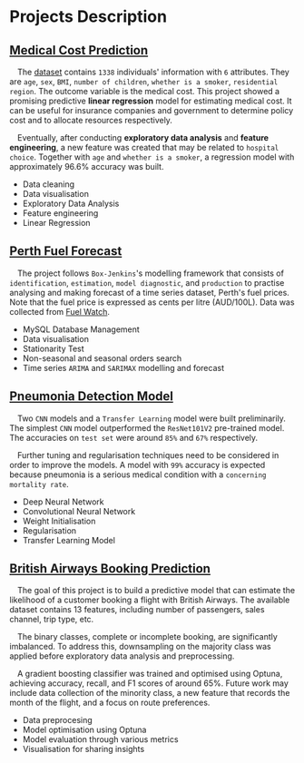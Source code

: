 # Projects Description
## [Medical Cost Prediction](https://ega9jfdpus338or2uiuqx8.streamlit.app/)
&emsp;The [dataset](https://github.com/stedy/Machine-Learning-with-R-datasets/blob/master/insurance.csv) contains `1338` individuals' information with `6` attributes. They are `age`, `sex`, `BMI`, `number of children`, `whether is a smoker`, `residential region`. The outcome variable is the medical cost. This project showed a promising predictive **linear regression** model for estimating medical cost. It can be useful for insurance companies and government to determine policy cost and to allocate resources respectively. 

&emsp;Eventually, after conducting **exploratory data analysis** and **feature engineering**, a new feature was created that may be related to `hospital choice`. Together with `age` and `whether is a smoker`, a regression model with approximately 96.6% accuracy was built.  
* Data cleaning
* Data visualisation
* Exploratory Data Analysis
* Feature engineering
* Linear Regression

## [Perth Fuel Forecast](https://moscmh-portfolio-time-seriesperth-fuel-forecastapp-0rwtuw.streamlit.app)
&emsp;The project follows `Box-Jenkins`'s modelling framework that consists of `identification`, `estimation`, `model diagnostic`, and `production` to practise analysing and making forecast of a time series dataset, Perth's fuel prices. Note that the fuel price is expressed as cents per litre (AUD/100L). Data was collected from [Fuel Watch](https://www.fuelwatch.wa.gov.au).  
* MySQL Database Management
* Data visualisation
* Stationarity Test
* Non-seasonal and seasonal orders search
* Time series `ARIMA` and `SARIMAX` modelling and forecast

## [Pneumonia Detection Model](https://moscmh-portfolio-deep-learningpneumoniaapp-n1ooah.streamlit.app/)
&emsp;Two `CNN` models and a `Transfer Learning` model were built preliminarily. The simplest `CNN` model outperformed the `ResNet101V2` pre-trained model. The accuracies on `test set` were around `85%` and `67%` respectively.

&emsp;Further tuning and regularisation techniques need to be considered in order to improve the models. A model with `99%` accuracy is expected because pneumonia is a serious medical condition with a `concerning mortality rate`.
* Deep Neural Network
* Convolutional Neural Network
* Weight Initialisation
* Regularisation
* Transfer Learning Model

## [British Airways Booking Prediction](https://f76qt5appkw3iuykenv9rsg.streamlit.app/)
&emsp;The goal of this project is to build a predictive model that can estimate the likelihood of a customer booking a flight with British Airways. The available dataset contains 13 features, including number of passengers, sales channel, trip type, etc.

&emsp;The binary classes, complete or incomplete booking, are significantly imbalanced. To address this, downsampling on the majority class was applied before exploratory data analysis and preprocessing.

&emsp;A gradient boosting classifier was trained and optimised using Optuna, achieving accuracy, recall, and F1 scores of around 65%. Future work may include data collection of the minority class, a new feature that records the month of the flight, and a focus on route preferences.
* Data preprocesing
* Model optimisation using Optuna
* Model evaluation through various metrics
* Visualisation for sharing insights
